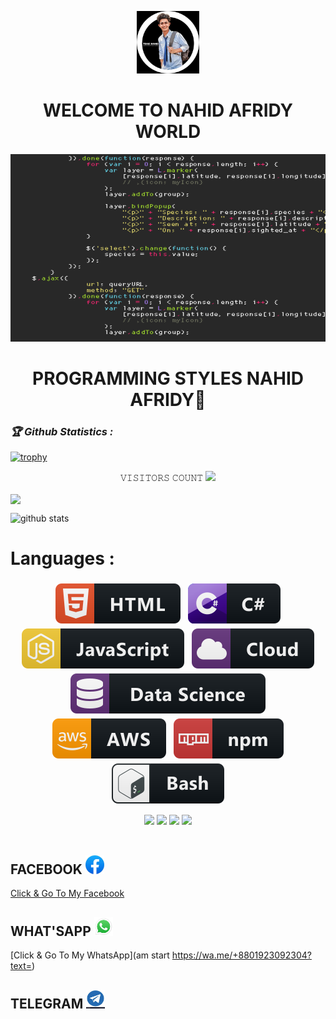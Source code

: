 <p align="center">
<img src='NAHID/IMG_20220820_175613_151.jpg' style="height:100px;width:100px;" >
</p>
<h1 align=center>WELCOME TO NAHID AFRIDY WORLD</h1>

<p align="center">
<img src='NAHID/coding.gif' style="height:300px;width:600px;" >
</p>
<h1 align=center>PROGRAMMING STYLES NAHID AFRIDY👑</h1>

<h3><b><i>🏆 Github Statistics :</i></b></h3>
<a href="https://github.com/NAHID-AFRIDY"><img title="trophy" src="https://github-profile-trophy.vercel.app/?username=NAHID-AFRIDY&theme=monokai"></a>
</p>  
<p align="center"> 
 𝚅𝙸𝚂𝙸𝚃𝙾𝚁𝚂 𝙲𝙾𝚄𝙽𝚃
 <img src="https://profile-counter.glitch.me/NAHID-AFRIDY/count.svg" />
</p>
<img align="center" src="https://github-readme-stats.anuraghazra1.vercel.app/api/top-langs/?username=NAHID-AFRIDY&layout=compact&theme=chartreuse-dark" />
<p align="center"> 

![github stats](https://github-readme-stats.vercel.app/api?username=NAHID-AFRIDY&show_icons=true&include_all_commits=true&theme=chartreuse-dark&cache_seconds=3200)

# Languages :
</p>
<p align="center">
<img src="https://raw.githubusercontent.com/8bithemant/8bithemant/master/svg/dev/languages/html.svg" alt="Twitter" style="vertical-align:top; margin:4px"> <img src="https://raw.githubusercontent.com/8bithemant/8bithemant/master/svg/dev/languages/csharp.svg"alt="Twitter" style="vertical-align:top; margin:4px"> <img src="https://raw.githubusercontent.com/8bithemant/8bithemant/master/svg/dev/languages/js.svg" alt="Twitter" style="vertical-align:top; margin:4px"> <img src="https://raw.githubusercontent.com/8bithemant/8bithemant/master/svg/dev/misc/cloud.svg" alt="Twitter" style="vertical-align:top; margin:4px"> <img src="https://raw.githubusercontent.com/8bithemant/8bithemant/master/svg/dev/misc/datascience.svg" alt="Twitter" style="vertical-align:top; margin:4px"> <img src="https://raw.githubusercontent.com/8bithemant/8bithemant/master/svg/dev/services/aws.svg" alt="Twitter" style="vertical-align:top; margin:4px"> <img src="https://raw.githubusercontent.com/8bithemant/8bithemant/master/svg/dev/services/npm.svg" alt="Twitter" style="vertical-align:top; margin:4px"> <img src="https://raw.githubusercontent.com/8bithemant/8bithemant/master/svg/dev/tools/bash.svg" alt="Twitter" style="vertical-align:top; margin:4px">
 </p>

<p align="center">
<code><a href="https://www.python.org/" target="_blank"><img height="50" src="https://www.vectorlogo.zone/logos/python/python-ar21.svg"></a></code>
<code><a href="https://www.linux.org/" target="_blank"><img height="50" src="https://www.vectorlogo.zone/logos/linux/linux-ar21.svg"></a></code>
<code><a href="https://reactjs.org/" target="_blank"><img height="50" src="https://www.vectorlogo.zone/logos/reactjs/reactjs-ar21.svg"></a></code>
<code><a href="https://www.docker.com/" target="_blank"><img height="50" src="https://www.vectorlogo.zone/logos/docker/docker-official.svg"></a></code>
<br/><br/>
</p>

## FACEBOOK <img src='NAHID/download.jpeg' style="height:30px;width:30px;" >

[Click & Go To My Facebook](https://www.facebook.com/ERR0RS)

## WHAT'SAPP <img src='NAHID/do.jpeg' style="height:30px;width:30px;" >

[Click & Go To My WhatsApp](am start https://wa.me/+8801923092304?text=)

## TELEGRAM <img src='NAHID/download_1.png' style="height:30px;width:30px;" >


